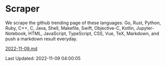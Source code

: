 # Scraper

We scrape the github trending page of these languages: Go, Rust, Python, Ruby, C++, C, Java, Shell, Makefile, Swift, Objective-C, Kotlin, Jupyter-Notebook, HTML, JavaScript, TypeScript, CSS, Vue, TeX, Markdown, and push a markdown result everyday.

[2022-11-09.md](https://github.com/yangwenmai/github-trending-backup/blob/master/2022-11-09.md)

Last Updated: 2022-11-09 04:00:05